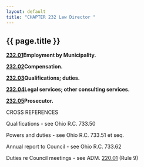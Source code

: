 ```yaml
---
layout: default 
title: "CHAPTER 232 Law Director "
---
```


{{ page.title }}
----------------

[**232.01**](17670df6.html)**Employment by Municipality.**

[**232.02**](176bf72f.html)**Compensation.**

[**232.03**](176e3adb.html)**Qualifications; duties.**

[**232.04**](17720967.html)**Legal services; other consulting
services.**

[**232.05**](177af411.html)**Prosecutor.**

CROSS REFERENCES

Qualifications - see Ohio R.C. 733.50

Powers and duties - see Ohio R.C. 733.51 et seq.

Annual report to Council - see Ohio R.C. 733.62

Duties re Council meetings - see ADM. [220.01](16404c1d.html) (Rule 9)
